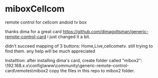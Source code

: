 # miboxCellcom
remote control for cellcom andoid tv box

thanks dima for a great card
https://github.com/dimagoltsman/generic-remote-control-card
i just changed it a bit.

didn’t succeed mapping of 3 buttons: Home,Live,cellcometv.
still trying to find them. any help will be much appreciated

Installtion:
after installing dima's card, create folder called "mibox2":
\\192.168.x.x\config\www\community\generic-remote-control-card\remotes\mibox2
copy the files in this repo to mibox2 folder.
